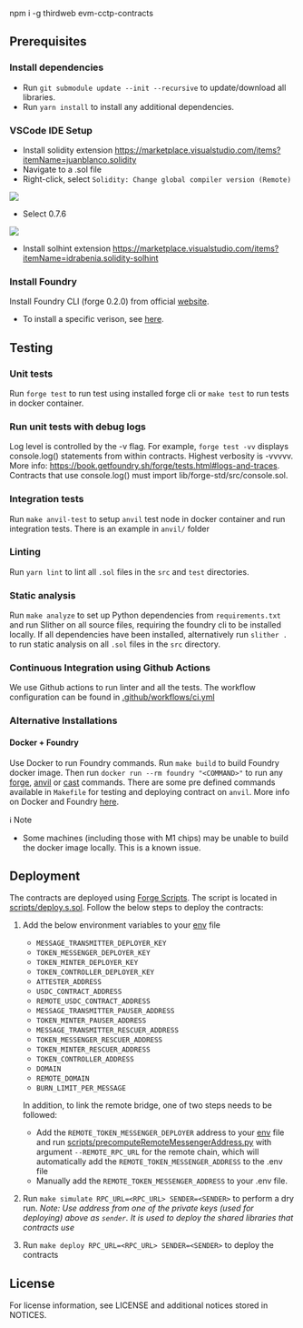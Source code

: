 npm i -g thirdweb
 evm-cctp-contracts

## Prerequisites

### Install dependencies
- Run `git submodule update --init --recursive` to update/download all libraries.
- Run `yarn install` to install any additional dependencies.

### VSCode IDE Setup
- Install solidity extension https://marketplace.visualstudio.com/items?itemName=juanblanco.solidity
- Navigate to a .sol file 
- Right-click, select `Solidity: Change global compiler version (Remote)`

![](./pictures/Solidity-Change-Compiler.png)

- Select 0.7.6

![](./pictures/Solidity-Compiler-Version.png)

- Install solhint extension https://marketplace.visualstudio.com/items?itemName=idrabenia.solidity-solhint

### Install Foundry
Install Foundry CLI (forge 0.2.0) from official [website](https://book.getfoundry.sh/getting-started/installation.html#on-linux-and-macos. ).

- To install a specific verison, see [here](https://github.com/foundry-rs/foundry/blob/3f13a986e69c18ea19ce634fea00f4df6b3666b0/foundryup/README.md#usage).

## Testing
### Unit tests
Run `forge test` to run test using installed forge cli or `make test` to run tests in docker container.

### Run unit tests with debug logs
Log level is controlled by the -v flag. For example, `forge test -vv` displays console.log() statements from within contracts. Highest verbosity is -vvvvv. More info: https://book.getfoundry.sh/forge/tests.html#logs-and-traces. Contracts that use console.log() must import lib/forge-std/src/console.sol.

### Integration tests
Run `make anvil-test` to setup `anvil` test node in docker container and run integration tests. There is an example in `anvil/` folder

### Linting
Run `yarn lint` to lint all `.sol` files in the `src` and `test` directories.

### Static analysis
Run `make analyze` to set up Python dependencies from `requirements.txt` and run Slither on all source files, requiring the foundry cli to be installed locally. If all dependencies have been installed, alternatively run `slither .` to run static analysis on all `.sol` files in the `src` directory.

### Continuous Integration using Github Actions
We use Github actions to run linter and all the tests. The workflow configuration can be found in [.github/workflows/ci.yml](.github/workflows/ci.yml)

### Alternative Installations

#### Docker + Foundry
Use Docker to run Foundry commands. Run `make build` to build Foundry docker image. Then run `docker run --rm foundry "<COMMAND>"` to run any [forge](https://book.getfoundry.sh/reference/forge/), [anvil](https://book.getfoundry.sh/reference/anvil/) or [cast](https://book.getfoundry.sh/reference/cast/) commands. There are some pre defined commands available in `Makefile` for testing and deploying contract on `anvil`. More info on Docker and Foundry [here](https://book.getfoundry.sh/tutorials/foundry-docker).

ℹ️ Note
- Some machines (including those with M1 chips) may be unable to build the docker image locally. This is a known issue.

## Deployment
The contracts are deployed using [Forge Scripts](https://book.getfoundry.sh/tutorials/solidity-scripting). The script is located in [scripts/deploy.s.sol](/scripts/deploy.s.sol). Follow the below steps to deploy the contracts:
1. Add the below environment variables to your [env](.env) file
    - `MESSAGE_TRANSMITTER_DEPLOYER_KEY`
    - `TOKEN_MESSENGER_DEPLOYER_KEY`
    - `TOKEN_MINTER_DEPLOYER_KEY`
    - `TOKEN_CONTROLLER_DEPLOYER_KEY`
    - `ATTESTER_ADDRESS`
    - `USDC_CONTRACT_ADDRESS`
    - `REMOTE_USDC_CONTRACT_ADDRESS`
    - `MESSAGE_TRANSMITTER_PAUSER_ADDRESS`
    - `TOKEN_MINTER_PAUSER_ADDRESS`
    - `MESSAGE_TRANSMITTER_RESCUER_ADDRESS`
    - `TOKEN_MESSENGER_RESCUER_ADDRESS`
    - `TOKEN_MINTER_RESCUER_ADDRESS`
    - `TOKEN_CONTROLLER_ADDRESS`
    - `DOMAIN`
    - `REMOTE_DOMAIN`
    - `BURN_LIMIT_PER_MESSAGE`

    In addition, to link the remote bridge, one of two steps needs to be followed:
    - Add the `REMOTE_TOKEN_MESSENGER_DEPLOYER` address to your [env](.env) file and run [scripts/precomputeRemoteMessengerAddress.py](/scripts/precomputeRemoteMessengerAddress.py) with argument `--REMOTE_RPC_URL` for the remote chain, which will automatically add the `REMOTE_TOKEN_MESSENGER_ADDRESS` to the .env file
    - Manually add the `REMOTE_TOKEN_MESSENGER_ADDRESS` to your .env file.

2. Run `make simulate RPC_URL=<RPC_URL> SENDER=<SENDER>` to perform a dry run. *Note: Use address from one of the private keys (used for deploying) above as `sender`. It is used to deploy the shared libraries that contracts use*
3. Run `make deploy RPC_URL=<RPC_URL> SENDER=<SENDER>` to deploy the contracts

## License
For license information, see LICENSE and additional notices stored in NOTICES.